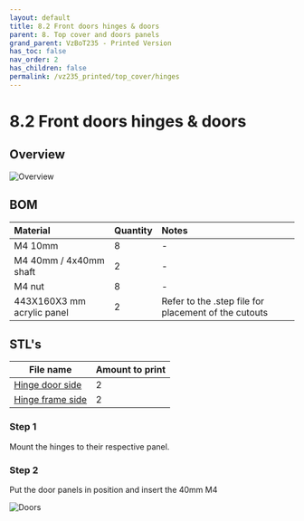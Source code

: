 ```yaml
---
layout: default
title: 8.2 Front doors hinges & doors
parent: 8. Top cover and doors panels
grand_parent: VzBoT235 - Printed Version
has_toc: false
nav_order: 2
has_children: false
permalink: /vz235_printed/top_cover/hinges
---
```


# 8.2 Front doors hinges & doors

## Overview

![Overview](../../assets/images/manual/vz235_printed/top_cover/door_hinges.png)

## BOM

| Material                   | Quantity | Notes                                                |
|:---------------------------|:---------|:-----------------------------------------------------|
| M4 10mm                    | 8        | -                                                    |
| M4 40mm / 4x40mm shaft     | 2        | -                                                    |
| M4 nut                     | 8        | -                                                    |
| 443X160X3 mm acrylic panel | 2        | Refer to the .step file for placement of the cutouts |

## STL's

| File name                                                                                                                                      | Amount to print |
|------------------------------------------------------------------------------------------------------------------------------------------------|-----------------|
| <a href="https://github.com/VzBoT3D/VzBoT-Vz235/blob/main/Assemblies%20%26%20STL/Frame/Frame%20brace.stl" target="_blank">Hinge door side</a>  | 2               |
| <a href="https://github.com/VzBoT3D/VzBoT-Vz235/blob/main/Assemblies%20%26%20STL/Frame/Frame%20brace.stl" target="_blank">Hinge frame side</a> | 2               |

### Step 1

Mount the hinges to their respective panel.

### Step 2

Put the door panels in position and insert the 40mm M4

![Doors](../../assets/images/manual/vz235_printed/top_cover/doors.png)
